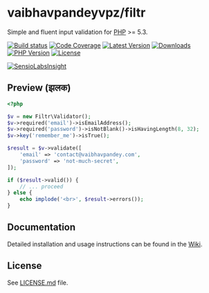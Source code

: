 # vaibhavpandeyvpz/filtr
Simple and fluent input validation for [PHP](http://www.php.net/) >= 5.3.

[![Build status][build-status-image]][build-status-url]
[![Code Coverage][code-coverage-image]][code-coverage-url]
[![Latest Version][latest-version-image]][latest-version-url]
[![Downloads][downloads-image]][downloads-url]
[![PHP Version][php-version-image]][php-version-url]
[![License][license-image]][license-url]

[![SensioLabsInsight][insights-image]][insights-url]

Preview (झलक)
-----
```php
<?php

$v = new Filtr\Validator();
$v->required('email')->isEmailAddress();
$v->required('password')->isNotBlank()->isHavingLength(8, 32);
$v->key('remember_me')->isTrue();

$result = $v->validate([
    'email' => 'contact@vaibhavpandey.com',
    'password' => 'not-much-secret',
]);

if ($result->valid()) {
    // ... proceed
} else {
    echo implode('<br>', $result->errors());
}
```

Documentation
-------
Detailed installation and usage instructions can be found in the [Wiki](https://github.com/vaibhavpandeyvpz/filtr/wiki).

License
-------
See [LICENSE.md][license-url] file.

[build-status-image]: https://img.shields.io/travis/vaibhavpandeyvpz/filtr.svg?style=flat-square
[build-status-url]: https://travis-ci.org/vaibhavpandeyvpz/filtr
[code-coverage-image]: https://img.shields.io/codecov/c/github/vaibhavpandeyvpz/filtr.svg?style=flat-square
[code-coverage-url]: https://codecov.io/gh/vaibhavpandeyvpz/filtr
[latest-version-image]: https://img.shields.io/github/release/vaibhavpandeyvpz/filtr.svg?style=flat-square
[latest-version-url]: https://github.com/vaibhavpandeyvpz/filtr/releases
[downloads-image]: https://img.shields.io/packagist/dt/vaibhavpandeyvpz/filtr.svg?style=flat-square
[downloads-url]: https://packagist.org/packages/vaibhavpandeyvpz/filtr
[php-version-image]: http://img.shields.io/badge/php-5.3+-8892be.svg?style=flat-square
[php-version-url]: https://packagist.org/packages/vaibhavpandeyvpz/filtr
[license-image]: https://img.shields.io/badge/license-MIT-brightgreen.svg?style=flat-square
[license-url]: LICENSE.md
[insights-image]: https://insight.sensiolabs.com/projects/27f8a2b7-8496-4073-acab-89cb55ce29d0/small.png
[insights-url]: https://insight.sensiolabs.com/projects/27f8a2b7-8496-4073-acab-89cb55ce29d0
